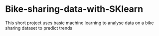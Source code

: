 # Bike-sharing-data-with-SKlearn
This short project uses basic machine learning to analyse data on a bike sharing dataset to predict trends
